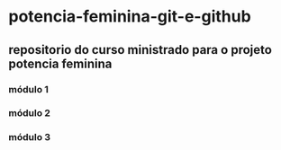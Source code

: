 # potencia-feminina-git-e-github

## repositorio do curso ministrado para o projeto potencia feminina

### módulo 1
### módulo 2
### módulo 3




